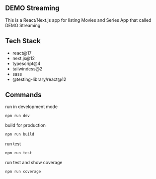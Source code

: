 ## DEMO Streaming

This is a React/Next.js app for listing Movies and Series App that called DEMO Streaming

## Tech Stack
- react@17
- next.js@12
- typescript@4
- tailwindcss@2
- sass
- @testing-library/react@12

## Commands
run in development mode
```bash
npm run dev
``` 
build for production
```bash
npm run build
``` 
run test
```bash
npm run test
``` 
run test and show coverage
```bash
npm run coverage
``` 


